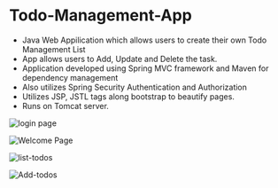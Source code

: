 # Todo-Management-App


* Java Web Appilication which allows users to create their own Todo Management List
* App allows users to Add, Update and Delete the task. 
* Application developed using Spring MVC framework and Maven for dependency management
* Also utilizes Spring Security Authentication and Authorization
* Utilizes JSP, JSTL tags along bootstrap to beautify pages.
* Runs on Tomcat server. 

![login page](https://i.imgur.com/8HimqYq.png)

![Welcome Page](https://i.imgur.com/sgOFfAp.png)

![list-todos](https://i.imgur.com/Ft7oIZz.png)

![Add-todos](https://i.imgur.com/GgnrKVu.png)
